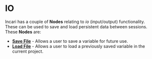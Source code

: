 # IO

Incari has a couple of **Nodes** relating to _io_ \(input/output\) functionality. These can be used to save and load persistent data between sessions. These **Nodes** are:

* [**Save File**](savefile.md) - Allows a user to save a variable for future use.
* [**Load File**](loadfile.md) - Allows a user to load a previously saved variable in the current project. 

